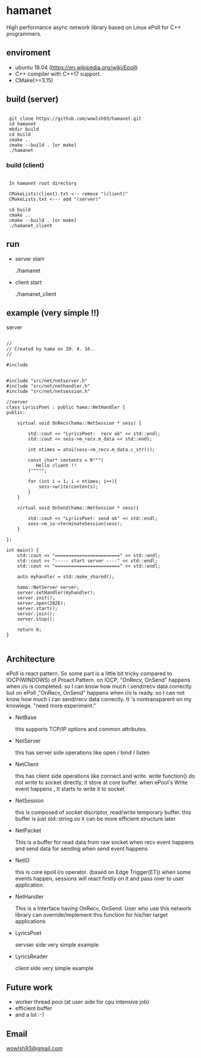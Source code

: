 # hamanet
High performance async network library based on Linux ePoll for C++ programmers.

## enviroment 

- ubuntu 18.04 (https://en.wikipedia.org/wiki/Epoll)
- C++ compiler with C++17 support.
- CMake(>=3.15)

## build (server)
<pre><code>
 git clone https://github.com/wowlsh93/hamanet.git
 cd hamanet
 mkdir build
 cd build
 cmake ..
 cmake --build . [or make] 
 ./hamanet 
</pre></code>


### build (client)
<pre><code>
 In hamanet root directory 
 
 CMakeLists(client).txt <-- remove "(client)"
 CMakeLists.txt <--- add "(server)" 
 
 cd build
 cmake ..
 cmake --build . [or make] 
 ./hamanet_client 
</pre></code>

## run 

- server start

   ./hamanet

- client start

   ./hamanet_client

## example (very simple !!)

server
<pre><code>
//
// Created by hama on 20. 4. 16..
//

#include <iostream>


#include "src/net/netserver.h"
#include "src/net/nethandler.h"
#include "src/net/netsession.h"

//server
class LyricsPoet : public hama::NetHandler {
public:

    virtual void OnRecv(hama::NetSession * sess) {

        std::cout << "LyricsPoet:  recv ok" << std::endl;
        std::cout << sess->m_recv.m_data << std::endl;

        int ntimes = atoi(sess->m_recv.m_data.c_str());

        const char* contents = R"""(
           Hello client !!
        )""""";

        for (int i = 1; i < ntimes; i++){
            sess->write(contents);
        }
    }

    virtual void OnSend(hama::NetSession * sess){

        std::cout << "LyricsPoet: send ok" << std::endl;
        sess->m_io->terminateSession(sess);
    }

};

int main() {
    std::cout << "========================" << std::endl;
    std::cout << "----- start server ----" << std::endl;
    std::cout << "========================" << std::endl;

    auto myhandler = std::make_shared<LyricsPoet>();

    hama::NetServer server;
    server.setHandler(myhandler);
    server.init();
    server.open(2826);
    server.start();
    server.join();
    server.stop();

    return 0;
}

</pre></code>



## Architecture

ePoll is react pattern. So some part  is a little bit  tricky compared to IOCP(WINDOWS) of Proact Pattern.
on IOCP,  "OnRecv, OnSend" happens when  i/o is completed. so I can know how much i send/recv data correctly. 
but on ePoll ,"OnRecv, OnSend" happens when i/o is ready. so I can not know how much I can send/recv data correctly.  It 's  nontransparent on my knowlege. "need more experiment."


- NetBase

  this supports TCP/IP options and common attributes.

- NetServer

  this has server side operations like open / bind / listen 

- NetClient

  this has client side operations like connect and write. write function() do not write to socket directly,  it store at core buffer.  when ePool's Write event happens , It starts to  write it to socket

- NetSession

  this is composed of socket discriptor, read/write temporary buffer. this buffer is just std::string so it can be more efficient structure later

- NetPacket

  This is a buffer for read data from raw socket when recv event happens
  and send data for sending when send event happens

- NetIO

  this is core epoll i/o operator. (based on Edge Trigger(ET))
  when some events happen, sessions will react firstly on it and pass over to user application.

- NetHandler

  This is a Interface having OnRecv, OnSend. User who use this network library can override/implement this function for his/her target applications

- LyricsPoet 

  servser side very simple example
  
- LyricsReader

  client side very simple example 

## Future work 

- worker thread pool (at user side for cpu intensive job)
- efficient buffer 
- and a lot :-) 

## Email

wowlsh93@gmail.com

